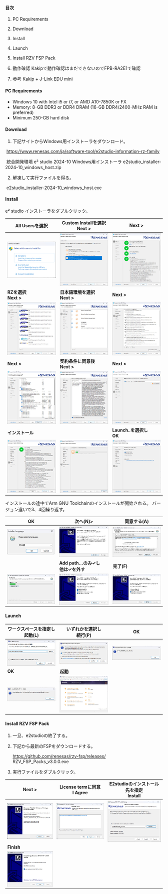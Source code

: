 #### **目次**

1. PC Requirements
2. Download
3. Install
4. Launch
5. Install RZV FSP Pack
6. 動作確認
   Kakipで動作確認はまだできないのでFPB-RA2E1で確認

7. 参考
   Kakip + J-Link EDU mini

#### **PC Requirements**

- Windows 10 with Intel i5 or i7, or AMD A10-7850K or FX
- Memory: 8-GB DDR3 or DDR4 DRAM (16-GB DDR4/2400-MHz RAM is preferred)
- Minimum 250-GB hard disk

#### **Download**

1. 下記サイトからWindows用インストーラをダウンロード。

​	https://www.renesas.com/ja/software-tool/e2studio-information-rz-family

​	統合開発環境 e² studio 2024-10 Windows用インストーラ
​	e2studio_installer-2024-10_windows_host.zip

2. 解凍して実行ファイルを得る。

​	e2studio_installer-2024-10_windows_host.exe

#### **Install**

e² studio インストーラをダブルクリック。

| All Usersを選択                                              | Custom Installを選択<br/>Next >                              | **Next >**                                                   |
| ------------------------------------------------------------ | ------------------------------------------------------------ | ------------------------------------------------------------ |
| <img src="images\1.jpg" alt="1" style="zoom:33%;" /> | <img src="images\2.jpg" alt="2" style="zoom:33%;" /> | <img src="images\3.jpg" alt="3" style="zoom:33%;" /> |
| **RZを選択**<br />**Next >**                                 | **日本語環境を選択**<br />**Next >**                         | **Next >**                                                   |
| <img src="images\4.jpg" alt="4" style="zoom:33%;" /> | <img src="images\5.jpg" alt="5" style="zoom:33%;" /> | <img src="images\6.jpg" alt="6" style="zoom:33%;" /> |
| **Next >**                                                   | **契約条件に同意後**<br />**Next >**                         | **Next >**                                                   |
| <img src="images\7.jpg" alt="7" style="zoom:33%;" /> | <img src="images\8.jpg" alt="8" style="zoom:33%;" /> | <img src="images\9.jpg" alt="9" style="zoom:33%;" /> |
| **インストール**                                             |                                                              | **Launch..を選択し**<br />**OK**                             |
| <img src="images\10.jpg" alt="10" style="zoom:33%;" /> | <img src="images\11.jpg" alt="11" style="zoom:33%;" /> | <img src="images\12.jpg" alt="12" style="zoom:33%;" /> |

インストールの途中でArm GNU Toolchainのインストールが開始される。
バージョン違いで3、4回繰り返す。

| **OK**                                                       | **次へ(N)>**                                                 | **同意する(A)**                                              |
| ------------------------------------------------------------ | ------------------------------------------------------------ | ------------------------------------------------------------ |
| <img src="images\13.jpg" alt="13" style="zoom:33%;" /> | <img src="images\14.jpg" alt="14" style="zoom:33%;" /> | <img src="images\15.jpg" alt="15" style="zoom:33%;" /> |
|                                                              | **Add path…のみ✓し**<br />**他は✓を外す**                    | **完了(F)**                                                  |
| <img src="images\16.jpg" alt="16" style="zoom:33%;" /> | <img src="images\17.jpg" alt="17" style="zoom:33%;" /> | <img src="images\18.jpg" alt="18" style="zoom:33%;" /> |

#### Launch

| **ワークスペースを指定し**<br />**起動(L)**                  | **いずれかを選択し**<br />**続行(P)**                        | **OK**                                                       |
| ------------------------------------------------------------ | ------------------------------------------------------------ | ------------------------------------------------------------ |
| <img src="images\19.jpg" alt="19" style="zoom:33%;" /> | <img src="images\20.jpg" alt="20" style="zoom:33%;" /> | <img src="images\21.jpg" alt="21" style="zoom:33%;" /> |
| **OK**                                                       | **起動**                                                     |                                                              |
| <img src="images\22.jpg" alt="22" style="zoom:33%;" /> | <img src="images\23.jpg" alt="23" style="zoom:33%;" /> |                                                              |

#### Install RZV FSP Pack

1. 一旦、e2studioの終了する。

2. 下記から最新のFSPをダウンロードする。

    https://github.com/renesas/rzv-fsp/releases/
    RZV_FSP_Packs_v3.0.0.exe

3. 実行ファイルをダブルクリック。

| **Next >**                                                   | **License termに同意**<br />**I Agree**                      | **E2studioのインストール先を指定<br />** **Install**         |
| ------------------------------------------------------------ | ------------------------------------------------------------ | ------------------------------------------------------------ |
| <img src="images\24.jpg" alt="24" style="zoom:33%;" /> | <img src="images\25.jpg" alt="25" style="zoom:33%;" /> | <img src="images\26.jpg" alt="26" style="zoom:33%;" /> |
| **Finish**                                                   |                                                              |                                                              |
| <img src="images\27.jpg" alt="27" style="zoom:33%;" /> |                                                              |                                                              |

